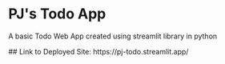 # PJ's Todo App

<p>A basic Todo Web App created using streamlit library in python</p>
## Link to Deployed Site: https://pj-todo.streamlit.app/
